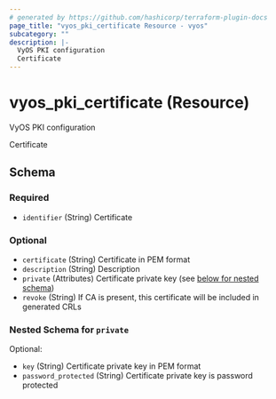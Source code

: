 ```yaml
---
# generated by https://github.com/hashicorp/terraform-plugin-docs
page_title: "vyos_pki_certificate Resource - vyos"
subcategory: ""
description: |-
  VyOS PKI configuration
  Certificate
---
```


# vyos_pki_certificate (Resource)

VyOS PKI configuration

Certificate



<!-- schema generated by tfplugindocs -->
## Schema

### Required

- `identifier` (String) Certificate

### Optional

- `certificate` (String) Certificate in PEM format
- `description` (String) Description
- `private` (Attributes) Certificate private key (see [below for nested schema](#nestedatt--private))
- `revoke` (String) If CA is present, this certificate will be included in generated CRLs

<a id="nestedatt--private"></a>
### Nested Schema for `private`

Optional:

- `key` (String) Certificate private key in PEM format
- `password_protected` (String) Certificate private key is password protected
